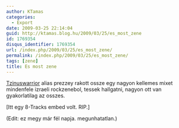 ```yaml
---
author: KTamas
categories:
  - Export
date: 2009-03-25 22:14:04
guid: http://ktamas.blog.hu/2009/03/25/es_most_zene
id: 1769354
disqus_identifier: 1769354
url: /index.php/2009/03/25/es_most_zene/
permalink: /index.php/2009/03/25/es_most_zene/
tags: [zene]
title: Es most zene
---
```


[Tzinuswarrior](http://turulcsirip.hu/user/tzniuswarrior/) alias prezzey rakott ossze egy nagyon kellemes mixet mindenfele izraeli rockzenebol, tessek hallgatni, nagyon ott van gyakorlatilag az osszes.

[Itt egy 8-Tracks embed volt. RIP.]

(Edit: ez megy már fél napja. megunhatatlan.)
